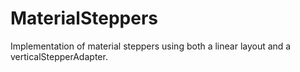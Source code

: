 # MaterialSteppers
Implementation of material steppers using both a linear layout and a verticalStepperAdapter.
